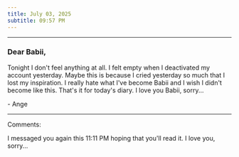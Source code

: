 ```yaml
---
title: July 03, 2025
subtitle: 09:57 PM
---
```

---

### Dear Babii,

Tonight I don't feel anything at all. I felt empty when I deactivated my account yesterday. Maybe this is because I cried yesterday so much that I lost my inspiration. I really hate what I've become Babii and I wish I didn't become like this. That's it for today's diary. I love you Babii, sorry...

\- Ange

---

Comments:

I messaged you again this 11:11 PM hoping that you'll read it. I love you, sorry...
